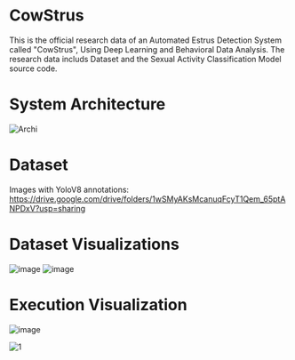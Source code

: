 # CowStrus
This is the official research data of an Automated Estrus Detection System called "CowStrus", Using Deep Learning and Behavioral Data Analysis. The research data includs Dataset and the Sexual Activity Classification Model source code.

# System Architecture
![Archi](https://github.com/user-attachments/assets/9efd5ba9-20f8-4a70-8f70-0ab745fccb71)

# Dataset
Images with YoloV8 annotations: https://drive.google.com/drive/folders/1wSMyAKsMcanuqFcyT1Qem_65ptANPDxV?usp=sharing

# Dataset Visualizations
![image](https://github.com/user-attachments/assets/ed9ff878-ab82-44d4-ad33-269142e0e2a8)
![image](https://github.com/user-attachments/assets/33bbe9eb-b11f-45c1-825f-0e04dc5804b9)

# Execution Visualization
![image](https://github.com/user-attachments/assets/b6827411-1a81-4d54-9dca-701d3d205e04)

![1](https://github.com/user-attachments/assets/a7569a0e-b9cb-4874-bf75-9fadb83e72a8)






